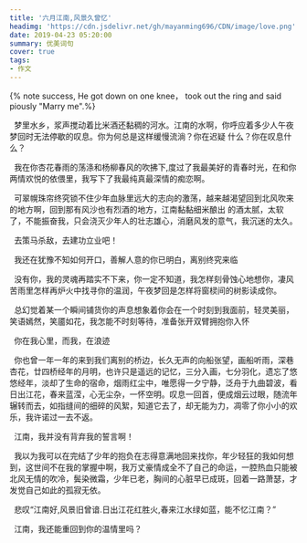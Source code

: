 ```yaml
---
title: '六月江南,风景久曾忆'
headimg: 'https://cdn.jsdelivr.net/gh/mayanming696/CDN/image/love.png'
date: 2019-04-23 05:20:00
summary: 优美词句
cover: true
tags:
- 作文
---
```


{% note success, He got down on one knee， took out the ring and said piously \"Marry me\".%}

<!-- more -->

&nbsp;&nbsp;梦里水乡，浆声搅动着比米酒还黏稠的河水。江南的水啊，你呼应着多少人午夜梦回时无法停歇的叹息。你为何总是这样缓慢流淌？你在迟疑
什么？你在叹息什么？

&nbsp;&nbsp;我在你杏花春雨的荡涤和杨柳春风的吹拂下,度过了我最美好的青春时光，在和你两情欢悦的依偎里，我写下了我最纯真最深情的痴恋啊。

&nbsp;&nbsp;可翠幌珠帘终究锁不住少年血脉里远大的志向的激荡，越来越渴望回到北风吹来的地方啊，回到那有风沙也有烈酒的地方，江南黏黏细米酿出
的酒太腻，太软了，不能振奋我，只会浇灭少年人的壮志雄心，消磨风发的意气，我沉迷的太久。

&nbsp;&nbsp;去策马杀敌，去建功立业吧！

&nbsp;&nbsp;我还在犹豫不知如何开口，善解人意的你已明白，离别终究来临

&nbsp;&nbsp;没有你，我的灵魂再踏实不下来，你一定不知道，我怎样刻骨蚀心地想你，凄风苦雨里怎样再炉火中找寻你的温润，午夜梦回是怎样将窗棂间的树影读成你。

&nbsp;&nbsp;总幻觉着某一个瞬间铺货你的声息想象着你会在一个时刻到我面前，轻灵美丽，笑语嫣然，笑靥如花，我怎能不时刻等待，准备张开双臂拥抱你入怀

&nbsp;&nbsp;你在我心里，而我，在浪迹

&nbsp;&nbsp;你也曾一年一年的来到我们离别的桥边，长久无声的向船张望，画船听雨，深巷杏花，廿四桥经年的月明，也许只是遥远的记忆，三分入画，七分羽化，遗忘了悠悠经年，淡却了生命的宿命，烟雨红尘中，唯愿得一夕宁静，泛舟于九曲碧波，看日出江花，春来蓝滢，心无尘杂，一怀空明。叹息一回首，便成烟云过眼，随流年辗转而去，如指缝间的细碎的风絮，知道它去了，却无能为力，凋零了你小小的欢乐，我许诺过一去不返。

&nbsp;&nbsp;江南，我并没有背弃我的誓言啊！

&nbsp;&nbsp;我以为我可以在完结了少年的抱负在志得意满地回来找你，年少轻狂的我如何想到，这世间不在我的掌握中啊，我万丈豪情成全不了自己的命运，一腔热血只能被北风无情的吹冷，鬓染微霜，少年已老，胸间的心脏早已成斑，回着一路萧瑟，才发觉自己如此的孤寂无依。

&nbsp;&nbsp;悲叹“江南好,风景旧曾谙.日出江花红胜火,春来江水绿如蓝，能不忆江南？”

&nbsp;&nbsp;江南，我还能重回到你的温情里吗？


